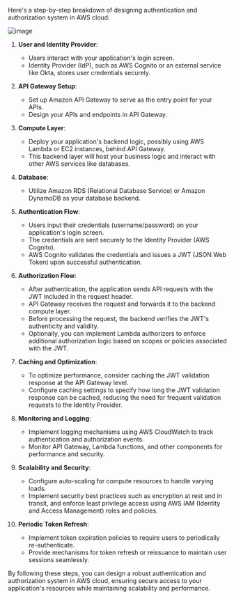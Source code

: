 Here's a step-by-step breakdown of designing authentication and authorization system in AWS cloud:

![image](https://github.com/chrahul/The_Art_of_Solution_Designing/assets/14847377/db3d4b6f-47ff-44a7-bb51-49103167cff0)


1. **User and Identity Provider**:
   - Users interact with your application's login screen.
   - Identity Provider (IdP), such as AWS Cognito or an external service like Okta, stores user credentials securely.

2. **API Gateway Setup**:
   - Set up Amazon API Gateway to serve as the entry point for your APIs.
   - Design your APIs and endpoints in API Gateway.

3. **Compute Layer**:
   - Deploy your application's backend logic, possibly using AWS Lambda or EC2 instances, behind API Gateway.
   - This backend layer will host your business logic and interact with other AWS services like databases.

4. **Database**:
   - Utilize Amazon RDS (Relational Database Service) or Amazon DynamoDB as your database backend.

5. **Authentication Flow**:
   - Users input their credentials (username/password) on your application's login screen.
   - The credentials are sent securely to the Identity Provider (AWS Cognito).
   - AWS Cognito validates the credentials and issues a JWT (JSON Web Token) upon successful authentication.

6. **Authorization Flow**:
   - After authentication, the application sends API requests with the JWT included in the request header.
   - API Gateway receives the request and forwards it to the backend compute layer.
   - Before processing the request, the backend verifies the JWT's authenticity and validity.
   - Optionally, you can implement Lambda authorizers to enforce additional authorization logic based on scopes or policies associated with the JWT.

7. **Caching and Optimization**:
   - To optimize performance, consider caching the JWT validation response at the API Gateway level.
   - Configure caching settings to specify how long the JWT validation response can be cached, reducing the need for frequent validation requests to the Identity Provider.

8. **Monitoring and Logging**:
   - Implement logging mechanisms using AWS CloudWatch to track authentication and authorization events.
   - Monitor API Gateway, Lambda functions, and other components for performance and security.

9. **Scalability and Security**:
   - Configure auto-scaling for compute resources to handle varying loads.
   - Implement security best practices such as encryption at rest and in transit, and enforce least privilege access using AWS IAM (Identity and Access Management) roles and policies.

10. **Periodic Token Refresh**:
    - Implement token expiration policies to require users to periodically re-authenticate.
    - Provide mechanisms for token refresh or reissuance to maintain user sessions seamlessly.

By following these steps, you can design a robust authentication and authorization system in AWS cloud, ensuring secure access to your application's resources while maintaining scalability and performance.
